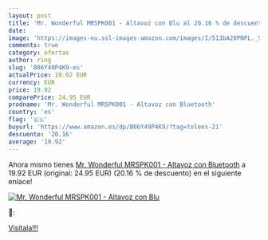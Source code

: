 ```yaml
---
layout: post
title: 'Mr. Wonderful MRSPK001 - Altavoz con Blu al 20.16 % de descuento'
date: 
image: 'https://images-eu.ssl-images-amazon.com/images/I/513bA28PNPL._SL200_.jpg'
comments: true
category: ofertas
author: ring
slug: 'B06Y49P4K9-es'
actualPrice: 19.92 EUR
currency: EUR
price: 19.92
comparePrice: 24.95 EUR
prodname: 'Mr. Wonderful MRSPK001 - Altavoz con Bluetooth'
country: 'es'
flag: '🇪🇸'
buyurl: 'https://www.amazon.es/dp/B06Y49P4K9/?tag=tolees-21'
descuento: '20.16'
average: '19.92'
---
```


Ahora mismo tienes [Mr. Wonderful MRSPK001 - Altavoz con Bluetooth](https://www.amazon.es/dp/B06Y49P4K9/?tag=tolees-21) a 19.92 EUR (original: 24.95 EUR) (20.16 %  de descuento) en el siguiente enlace!

[![Mr. Wonderful MRSPK001 - Altavoz con Blu](https://images-eu.ssl-images-amazon.com/images/I/513bA28PNPL._SL200_.jpg)](https://www.amazon.es/dp/B06Y49P4K9/?tag=tolees-21)

🔎:


[Visítala!!!](https://www.amazon.es/dp/B06Y49P4K9/?tag=tolees-21)
